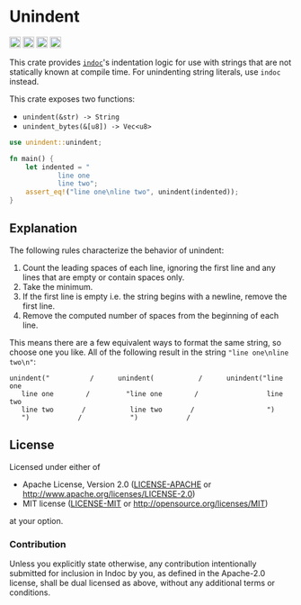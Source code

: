 # Unindent

[<img alt="github" src="https://img.shields.io/badge/github-dtolnay/indoc-8da0cb?style=for-the-badge&labelColor=555555&logo=github" height="20">](https://github.com/dtolnay/indoc)
[<img alt="crates.io" src="https://img.shields.io/crates/v/unindent.svg?style=for-the-badge&color=fc8d62&logo=rust" height="20">](https://crates.io/crates/unindent)
[<img alt="docs.rs" src="https://img.shields.io/badge/docs.rs-unindent-66c2a5?style=for-the-badge&labelColor=555555&logo=docs.rs" height="20">](https://docs.rs/unindent)
[<img alt="build status" src="https://img.shields.io/github/actions/workflow/status/dtolnay/indoc/ci.yml?branch=master&style=for-the-badge" height="20">](https://github.com/dtolnay/indoc/actions?query=branch%3Amaster)

This crate provides [`indoc`]'s indentation logic for use with strings that are
not statically known at compile time. For unindenting string literals, use
`indoc` instead.

[`indoc`]: https://github.com/dtolnay/indoc

This crate exposes two functions:

- `unindent(&str) -> String`
- `unindent_bytes(&[u8]) -> Vec<u8>`

```rust
use unindent::unindent;

fn main() {
    let indented = "
            line one
            line two";
    assert_eq!("line one\nline two", unindent(indented));
}
```

## Explanation

The following rules characterize the behavior of unindent:

1. Count the leading spaces of each line, ignoring the first line and any lines
   that are empty or contain spaces only.
2. Take the minimum.
3. If the first line is empty i.e. the string begins with a newline, remove the
   first line.
4. Remove the computed number of spaces from the beginning of each line.

This means there are a few equivalent ways to format the same string, so choose
one you like. All of the following result in the string `"line one\nline
two\n"`:

```
unindent("          /      unindent(           /      unindent("line one
   line one        /         "line one        /                 line two
   line two       /           line two       /                  ")
   ")            /            ")            /
```

## License

Licensed under either of

 * Apache License, Version 2.0 ([LICENSE-APACHE](LICENSE-APACHE) or http://www.apache.org/licenses/LICENSE-2.0)
 * MIT license ([LICENSE-MIT](LICENSE-MIT) or http://opensource.org/licenses/MIT)

at your option.

### Contribution

Unless you explicitly state otherwise, any contribution intentionally submitted
for inclusion in Indoc by you, as defined in the Apache-2.0 license, shall be
dual licensed as above, without any additional terms or conditions.
